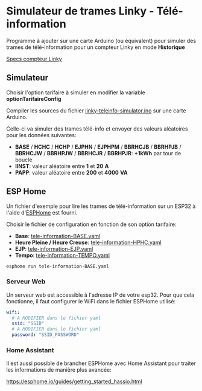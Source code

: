 # Simulateur de trames Linky - Télé-information

Programme à ajouter sur une carte Arduino (ou équivalent) pour simuler des trames de télé-information pour un compteur Linky en mode **Historique**

[Specs compteur Linky](./Specs_Compteur_Linky.pdf)

## Simulateur

Choisir l'option tarifaire à simuler en modifier la variable **optionTarifaireConfig**

Compiler les sources du fichier [linky-teleinfo-simulator.ino](linky-teleinfo-simulator.ino) sur une carte Arduino.

Celle-ci va simuler des trames télé-info et envoyer des valeurs aléatoires pour les données suivantes:
* **BASE** / **HCHC** / **HCHP** / **EJPHN** / **EJPHPM** / **BBRHCJB** / **BBRHPJB** / **BBRHCJW** / **BBRHPJW** / **BBRHCJR** / **BBRHPJR**: **+1kWh** par tour de boucle
* **IINST**: valeur aléatoire entre **1** et **20** **A**
* **PAPP**: valeur aléatoire entre **200** et **4000** **VA**

## ESP Home

Un fichier d'exemple pour lire les trames de télé-information sur un ESP32 à l'aide d'[ESPHome](https://esphome.io/index.html) est fourni.

Choisir le fichier de configuration en fonction de son option tarifaire:
* **Base**: [tele-information-BASE.yaml](tele-information-BASE.yaml)
* **Heure Pleine / Heure Creuse**: [tele-information-HPHC.yaml](tele-information-HPHC.yaml)
* **EJP**: [tele-information-EJP.yaml](tele-information-EJP.yaml)
* **Tempo**: [tele-information-TEMPO.yaml](tele-information-TEMPO.yaml)

```sh
esphome run tele-information-BASE.yaml
```

### Serveur Web

Un serveur web est accessible à l'adresse IP de votre esp32. Pour que cela fonctionne, il faut configurer le WiFi dans le fichier ESPHome utilisé:

```yaml
wifi:
  # A MODIFIER dans le fichier yaml
  ssid: "SSID"
  # A MODIFIER dans le fichier yaml
  password: "SSID_PASSWORD"
```

### Home Assistant

Il est aussi possible de brancher ESPHome avec Home Assistant pour traiter les informations de manière plus avancée:

https://esphome.io/guides/getting_started_hassio.html